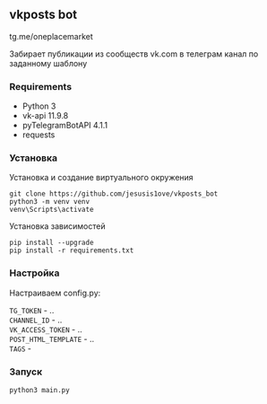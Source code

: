 ## vkposts bot
tg.me/oneplacemarket 

Забирает публикации из сообществ vk.com в телеграм канал по заданному шаблону
### Requirements
* Python 3
* vk-api 11.9.8
* pyTelegramBotAPI 4.1.1
* requests

### Установка
Установка и создание виртуального окружения
```
git clone https://github.com/jesusis1ove/vkposts_bot
python3 -m venv venv
venv\Scripts\activate
```
Установка зависимостей
```
pip install --upgrade
pip install -r requirements.txt
```
### Настройка
Настраиваем config.py: 

```TG_TOKEN``` - ..\
```CHANNEL_ID``` - ..\
```VK_ACCESS_TOKEN``` - ..\
```POST_HTML_TEMPLATE``` - ..\
```TAGS``` -

### Запуск
```
python3 main.py
```
